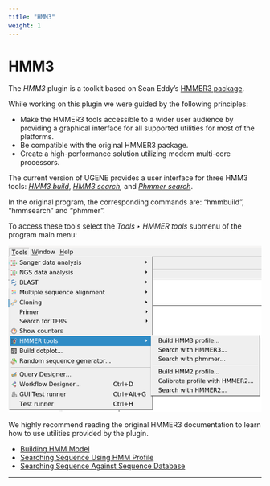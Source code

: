 ```yaml
---
title: "HMM3"
weight: 1
---
```



# HMM3

The _HMM3_ plugin is a toolkit based on Sean Eddy’s [HMMER3 package](http://hmmer.janelia.org/).

While working on this plugin we were guided by the following principles:

*   Make the HMMER3 tools accessible to a wider user audience by providing a graphical interface for all supported utilities for most of the platforms.
*   Be compatible with the original HMMER3 package.
*   Create a high-performance solution utilizing modern multi-core processors.

The current version of UGENE provides a user interface for three HMM3 tools: [_HMM3 build_](building-hmm-model.md), _[HMM3 search](searching-sequence-using-hmm-profile.md),_ and [_Phmmer search_](searching-sequence-against-sequence-database.md).

In the original program, the corresponding commands are: “hmmbuild”, “hmmsearch” and “phmmer”.

To access these tools select the _Tools ‣ HMMER tools_ submenu of the program main menu:


![](/images/54363788/56852533.png)

We highly recommend reading the original HMMER3 documentation to learn how to use utilities provided by the plugin.

*   [Building HMM Model](building-hmm-model.md)
*   [Searching Sequence Using HMM Profile](searching-sequence-using-hmm-profile.md)
*   [Searching Sequence Against Sequence Database](searching-sequence-against-sequence-database.md)



-------------------------------------------------------------------------------------------------------------------------------------------------------------------------------------------------------------------------------------------------------------------------------
